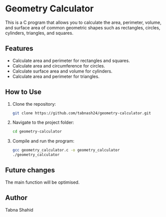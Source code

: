 # Geometry Calculator

This is a C program that allows you to calculate the area, perimeter, volume, and surface area of common geometric shapes such as rectangles, circles, cylinders, triangles, and squares.

## Features

- Calculate area and perimeter for rectangles and squares.
- Calculate area and circumference for circles.
- Calculate surface area and volume for cylinders.
- Calculate area and perimeter for triangles.

## How to Use

1. Clone the repository:
    ```bash
    git clone https://github.com/tabnash24/geometry-calculator.git
    ```

2. Navigate to the project folder:
    ```bash
    cd geometry-calculator
    ```

3. Compile and run the program:
    ```bash
    gcc geometry_calculator.c -o geometry_calculator
    ./geometry_calculator
    ```

## Future changes

The main function will be optimised.

## Author

Tabna Shahid
